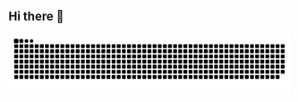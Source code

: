 ## Hi there 👋

<!--
**Codignat/Codignat** is a ✨ _special_ ✨ repository because its `README.md` (this file) appears on your GitHub profile.

Here are some ideas to get you started:

- 🔭 I’m currently working on ...
- 🌱 I’m currently learning ...
- 👯 I’m looking to collaborate on ...
- 🤔 I’m looking for help with ...
- 💬 Ask me about ...
- 📫 How to reach me: ...
- 😄 Pronouns: ...
- ⚡ Fun fact: ...
-->
<picture align="center">
  <source media="(prefers-color-scheme: dark)" srcset="https://raw.githubusercontent.com/Codignat/Codignat/output/github-contribution-grid-snake-dark.svg">
  <source media="(prefers-color-scheme: light)" srcset="https://raw.githubusercontent.com/Codignat/Codignatoutput/github-contribution-grid-snake-dark.svg">
  <img align="center" alt="github contribution grid snake animation" src="https://raw.githubusercontent.com/Codignat/Codignat/output/github-contribution-grid-snake.svg">
</picture>
